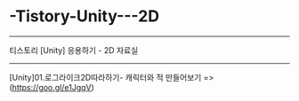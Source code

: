 # -Tistory-Unity---2D

-----------------------------------

티스토리 [Unity] 응용하기 - 2D 자료실

-----------------------------------

[Unity]01.로그라이크2D따라하기- 캐릭터와 적 만들어보기 => (https://goo.gl/e1JgqV)
